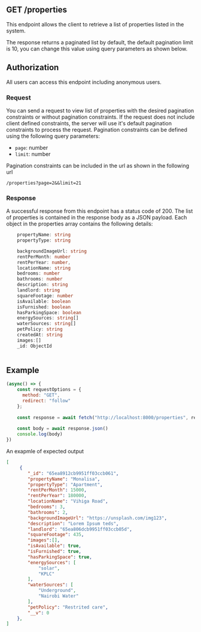 ## GET /properties

This endpoint allows the client to retrieve a list of properties listed in the system. 

The response returns a paginated list by default, the default pagination limit is 10, you can change this value using query parameters as shown below.


## Authorization
All users can access this endpoint including anonymous users.

### Request
You can send a request to view list of properties with the desired pagination constraints or without pagination constraints. If the request does not include client defined constraints, the server will use it's default pagination constraints to process the request. Pagination constraints can be defined using the following query parameters:

- `page`: number
- `limit`: number

Pagination constraints can be included in the url as shown in the following url

```t
/properties?page=2&&limit=21
```


### Response
A successful response from this endpoint has a status code of 200. The list of properties is contained in the response body as a JSON payload. Each object in the properties array contains the following details:

```typescript
    propertyName: string
    propertyType: string

    backgroundImageUrl: string
    rentPerMonth: number
    rentPerYear: number,
    locationName: string
    bedrooms: number
    bathrooms: number
    description: string
    landlord: string
    squareFootage: number
    isAvailable: boolean
    isFurnished: boolean
    hasParkingSpace: boolean
    energySources: string[]
    waterSources: string[]
    petPolicy: string
    createdAt: string
    images:[]
    _id: ObjectId
  
```

## Example
```javascript
(async() => {
    const requestOptions = {
      method: "GET",
      redirect: "follow"
    };
    
    const response = await fetch("http://localhost:8000/properties", requestOptions)
    
    const body = await response.json()
    console.log(body)
})
```

An exapmle of expected output

```json
[
     {
        "_id": "65ea8912cb9951ff03ccb061",
        "propertyName": "Monalisa",
        "propertyType": "Apartment",
        "rentPerMonth": 15000,
        "rentPerYear": 180000,
        "locationName": "Vihiga Road",
        "bedrooms": 3,
        "bathrooms": 2,
        "backgroundImageUrl": "https://unsplash.com/img123",
        "description": "Lorem Ipsum teds",
        "landlord": "65ea806dcb9951ff03ccb05d",
        "squareFootage": 435,
        "images":[],
        "isAvailable": true,
        "isFurnished": true,
        "hasParkingSpace": true,
        "energySources": [
            "solar",
            "KPLC"
        ],
        "waterSources": [
            "Underground",
            "Nairobi Water"
        ],
        "petPolicy": "Restrited care",
        "__v": 0
    },
]
```